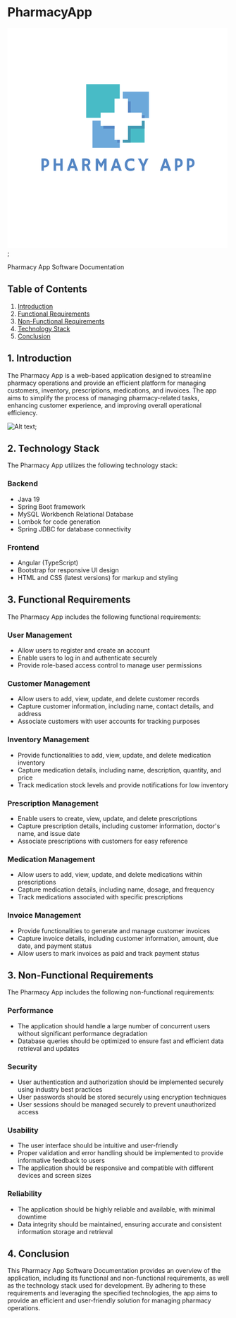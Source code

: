 # PharmacyApp

![Alt text](PharmacyApp.png);


Pharmacy App Software Documentation

## Table of Contents
1. [Introduction](#introduction)
2. [Functional Requirements](#functional-requirements)
3. [Non-Functional Requirements](#non-functional-requirements)
4. [Technology Stack](#technology-stack)
5. [Conclusion](#conclusion)

## 1. Introduction
The Pharmacy App is a web-based application designed to streamline pharmacy operations and provide an efficient platform for managing customers, inventory, prescriptions, medications, and invoices. The app aims to simplify the process of managing pharmacy-related tasks, enhancing customer experience, and improving overall operational efficiency.

![Alt text](PharmacyApp/blob/master/Back-end/src/main/resources/PharmacyApp-System-Design.drawio.png);

## 2. Technology Stack
The Pharmacy App utilizes the following technology stack:

### Backend
- Java 19
- Spring Boot framework
- MySQL Workbench Relational Database
- Lombok for code generation
- Spring JDBC for database connectivity

### Frontend
- Angular (TypeScript)
- Bootstrap for responsive UI design
- HTML and CSS (latest versions) for markup and styling

## 3. Functional Requirements
The Pharmacy App includes the following functional requirements:

### User Management
- Allow users to register and create an account
- Enable users to log in and authenticate securely
- Provide role-based access control to manage user permissions

### Customer Management
- Allow users to add, view, update, and delete customer records
- Capture customer information, including name, contact details, and address
- Associate customers with user accounts for tracking purposes

### Inventory Management
- Provide functionalities to add, view, update, and delete medication inventory
- Capture medication details, including name, description, quantity, and price
- Track medication stock levels and provide notifications for low inventory

### Prescription Management
- Enable users to create, view, update, and delete prescriptions
- Capture prescription details, including customer information, doctor's name, and issue date
- Associate prescriptions with customers for easy reference

### Medication Management
- Allow users to add, view, update, and delete medications within prescriptions
- Capture medication details, including name, dosage, and frequency
- Track medications associated with specific prescriptions

### Invoice Management
- Provide functionalities to generate and manage customer invoices
- Capture invoice details, including customer information, amount, due date, and payment status
- Allow users to mark invoices as paid and track payment status

## 3. Non-Functional Requirements
The Pharmacy App includes the following non-functional requirements:

### Performance
- The application should handle a large number of concurrent users without significant performance degradation
- Database queries should be optimized to ensure fast and efficient data retrieval and updates

### Security
- User authentication and authorization should be implemented securely using industry best practices
- User passwords should be stored securely using encryption techniques
- User sessions should be managed securely to prevent unauthorized access

### Usability
- The user interface should be intuitive and user-friendly
- Proper validation and error handling should be implemented to provide informative feedback to users
- The application should be responsive and compatible with different devices and screen sizes

### Reliability
- The application should be highly reliable and available, with minimal downtime
- Data integrity should be maintained, ensuring accurate and consistent information storage and retrieval



## 4. Conclusion
This Pharmacy App Software Documentation provides an overview of the application, including its functional and non-functional requirements, as well as the technology stack used for development. By adhering to these requirements and leveraging the specified technologies, the app aims to provide an efficient and user-friendly solution for managing pharmacy operations.

